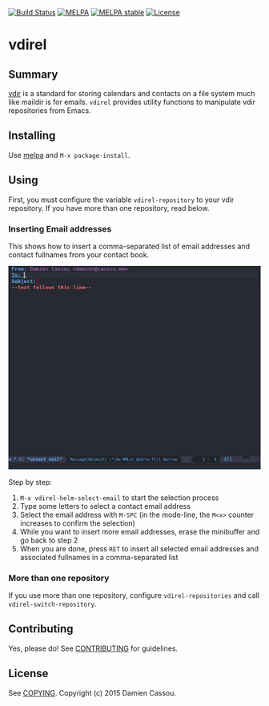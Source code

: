 [![Build Status](https://github.com/DamienCassou/vdirel/actions/workflows/test.yml/badge.svg)](https://github.com/DamienCassou/vdirel/actions)
[![MELPA](http://melpa.org/packages/vdirel-badge.svg)](http://melpa.org/#/vdirel)
[![MELPA stable](http://stable.melpa.org/packages/vdirel-badge.svg)](http://stable.melpa.org/#/vdirel)
[![License](http://img.shields.io/:license-gpl3-blue.svg)](http://www.gnu.org/licenses/gpl-3.0.html)

# vdirel

## Summary

[vdir](https://vdirsyncer.readthedocs.org/en/stable/vdir.html) is a standard for storing calendars and contacts on a file system much like maildir is for emails. `vdirel` provides utility functions to manipulate vdir repositories from Emacs.

## Installing

Use [melpa](http://melpa.org/) and `M-x package-install`.

## Using

First, you must configure the variable `vdirel-repository` to your
vdir repository. If you have more than one repository, read below.

### Inserting Email addresses

This shows how to insert a comma-separated list of email addresses and
contact fullnames from your contact book.

![Insertion animation using vdirel and helm](media/insert.gif)

Step by step:

1. `M-x vdirel-helm-select-email` to start the selection process
2. Type some letters to select a contact email address
3. Select the email address with `M-SPC` (in the mode-line, the `M<x>`
   counter increases to confirm the selection)
4. While you want to insert more email addresses, erase the minibuffer
   and go back to step 2
5. When you are done, press `RET` to insert all selected email
   addresses and associated fullnames in a comma-separated list

### More than one repository

If you use more than one repository, configure `vdirel-repositories`
and call `vdirel-switch-repository`.

## Contributing

Yes, please do! See [CONTRIBUTING][] for guidelines.

## License

See [COPYING][]. Copyright (c) 2015 Damien Cassou.


[CONTRIBUTING]: ./CONTRIBUTING.md
[COPYING]: ./COPYING

<!--  LocalWords:  minibuffer fullnames modeline
 -->
